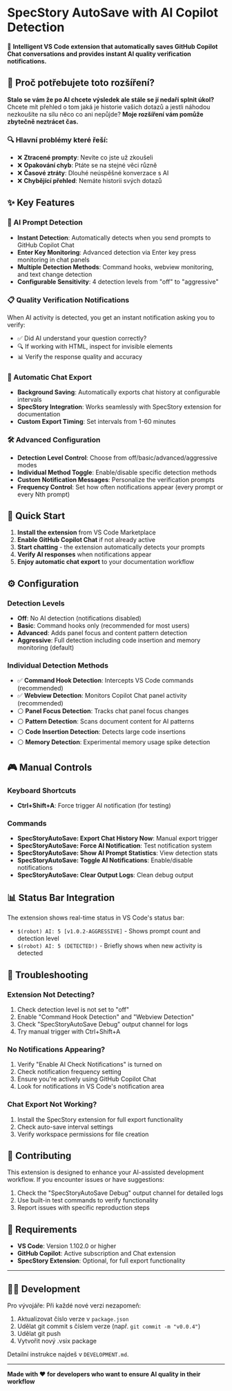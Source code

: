 # SpecStory AutoSave with AI Copilot Detection

🤖 **Intelligent VS Code extension that automatically saves GitHub Copilot Chat conversations and provides instant AI quality verification notifications.**

## 🎯 Proč potřebujete toto rozšíření?

**Stalo se vám že po AI chcete výsledek ale stále se jí nedaří splnit úkol?** Chcete mít přehled o tom jaká je historie vašich dotazů a jestli náhodou nezkoušíte na sílu něco co ani nepůjde? **Moje rozšíření vám pomůže zbytečně neztrácet čas.**

### 🔍 Hlavní problémy které řeší:
- ❌ **Ztracené prompty**: Nevíte co jste už zkoušeli
- ❌ **Opakování chyb**: Ptáte se na stejné věci různě
- ❌ **Časové ztráty**: Dlouhé neúspěšné konverzace s AI
- ❌ **Chybějící přehled**: Nemáte historii svých dotazů

## ✨ Key Features

### 🎯 AI Prompt Detection
- **Instant Detection**: Automatically detects when you send prompts to GitHub Copilot Chat
- **Enter Key Monitoring**: Advanced detection via Enter key press monitoring in chat panels
- **Multiple Detection Methods**: Command hooks, webview monitoring, and text change detection
- **Configurable Sensitivity**: 4 detection levels from "off" to "aggressive"

### 📋 Quality Verification Notifications
When AI activity is detected, you get an instant notification asking you to verify:
- ✅ Did AI understand your question correctly?
- 🔍 If working with HTML, inspect for invisible elements
- 📊 Verify the response quality and accuracy

### 💾 Automatic Chat Export
- **Background Saving**: Automatically exports chat history at configurable intervals
- **SpecStory Integration**: Works seamlessly with SpecStory extension for documentation
- **Custom Export Timing**: Set intervals from 1-60 minutes

### 🛠️ Advanced Configuration
- **Detection Level Control**: Choose from off/basic/advanced/aggressive modes
- **Individual Method Toggle**: Enable/disable specific detection methods
- **Custom Notification Messages**: Personalize the verification prompts
- **Frequency Control**: Set how often notifications appear (every prompt or every Nth prompt)

## 🚀 Quick Start

1. **Install the extension** from VS Code Marketplace
2. **Enable GitHub Copilot Chat** if not already active
3. **Start chatting** - the extension automatically detects your prompts
4. **Verify AI responses** when notifications appear
5. **Enjoy automatic chat export** to your documentation workflow

## ⚙️ Configuration

### Detection Levels
- **Off**: No AI detection (notifications disabled)
- **Basic**: Command hooks only (recommended for most users)
- **Advanced**: Adds panel focus and content pattern detection
- **Aggressive**: Full detection including code insertion and memory monitoring (default)

### Individual Detection Methods
- ✅ **Command Hook Detection**: Intercepts VS Code commands (recommended)
- ✅ **Webview Detection**: Monitors Copilot Chat panel activity (recommended)
- ⚪ **Panel Focus Detection**: Tracks chat panel focus changes
- ⚪ **Pattern Detection**: Scans document content for AI patterns
- ⚪ **Code Insertion Detection**: Detects large code insertions
- ⚪ **Memory Detection**: Experimental memory usage spike detection

## 🎮 Manual Controls

### Keyboard Shortcuts
- **Ctrl+Shift+A**: Force trigger AI notification (for testing)

### Commands
- **SpecStoryAutoSave: Export Chat History Now**: Manual export trigger
- **SpecStoryAutoSave: Force AI Notification**: Test notification system
- **SpecStoryAutoSave: Show AI Prompt Statistics**: View detection stats
- **SpecStoryAutoSave: Toggle AI Notifications**: Enable/disable notifications
- **SpecStoryAutoSave: Clear Output Logs**: Clean debug output

## 📊 Status Bar Integration

The extension shows real-time status in VS Code's status bar:
- `$(robot) AI: 5 [v1.0.2-AGGRESSIVE]` - Shows prompt count and detection level
- `$(robot) AI: 5 (DETECTED!)` - Briefly shows when new activity is detected

## 🔧 Troubleshooting

### Extension Not Detecting?
1. Check detection level is not set to "off"
2. Enable "Command Hook Detection" and "Webview Detection"
3. Check "SpecStoryAutoSave Debug" output channel for logs
4. Try manual trigger with Ctrl+Shift+A

### No Notifications Appearing?
1. Verify "Enable AI Check Notifications" is turned on
2. Check notification frequency setting
3. Ensure you're actively using GitHub Copilot Chat
4. Look for notifications in VS Code's notification area

### Chat Export Not Working?
1. Install the SpecStory extension for full export functionality
2. Check auto-save interval settings
3. Verify workspace permissions for file creation

## 🤝 Contributing

This extension is designed to enhance your AI-assisted development workflow. If you encounter issues or have suggestions:

1. Check the "SpecStoryAutoSave Debug" output channel for detailed logs
2. Use built-in test commands to verify functionality
3. Report issues with specific reproduction steps

## 📝 Requirements

- **VS Code**: Version 1.102.0 or higher
- **GitHub Copilot**: Active subscription and Chat extension
- **SpecStory Extension**: Optional, for full export functionality

---

## 👨‍💻 Development

Pro vývojáře: Při každé nové verzi nezapomeň:
1. Aktualizovat číslo verze v `package.json`
2. Udělat git commit s číslem verze (např. `git commit -m "v0.0.4"`)
3. Udělat git push
4. Vytvořit nový .vsix package

Detailní instrukce najdeš v `DEVELOPMENT.md`.

---

**Made with ❤️ for developers who want to ensure AI quality in their workflow**
